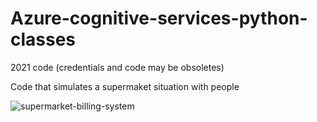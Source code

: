 # Azure-cognitive-services-python-classes

2021 code (credentials and code may be obsoletes)

Code that simulates a supermaket situation with people

![supermarket-billing-system](https://github.com/Fabricio06/Azure-cognitive-services-python-classes/assets/82431338/2dcdddf8-0b64-4569-a47c-8bec356ad829)
